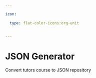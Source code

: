 ```yaml
---

icon: 

  type: flat-color-icons:org-unit


---
```


# JSON Generator

Convert tutors course to JSON repository